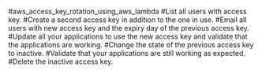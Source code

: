 #aws_access_key_rotation_using_aws_lambda
#List all users with access key.
#Create a second access key in addition to the one in use.
#Email all users with new access key and the expiry day of the previous access key.
#Update all your applications to use the new access key and validate that the applications are working.
#Change the state of the previous access key to inactive.
#Validate that your applications are still working as expected.
#Delete the inactive access key.
